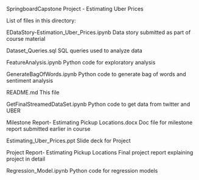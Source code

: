 SpringboardCapstone Project - Estimating Uber Prices

List of files in this directory:

EDataStory-Estimation_Uber_Prices.ipynb    Data story submitted as part of course material

Dataset_Queries.sql                        SQL queries used to analyze data

FeatureAnalysis.ipynb                      Python code for exploratory analysis

GenerateBagOfWords.ipynb                   Python code to generate bag of words and sentiment analysis

README.md                                 This file

GetFinalStreamedDataSet.ipynb             Python code to get data from twitter and UBER

Milestone Report- Estimating Pickup Locations.docx Doc file for milestone report submitted earlier in course

Estimating_Uber_Prices.ppt                Slide deck for Project

Project Report- Estimating Pickup Locations Final project report explaining project in detail

Regression_Model.ipynb                  Python code for regression models
